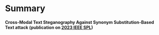 # Summary

#### Cross-Modal Text Steganography Against Synonym Substitution-Based Text attack (publication on [2023 IEEE SPL]())
